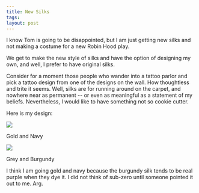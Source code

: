 ```yaml
---
title: New Silks
tags: 
layout: post
---
```

I know Tom is going to be disappointed, but I am just getting new silks and not making a costume for a new Robin Hood play.



We get to make the new style of silks and have the option of designing my own, and well, I prefer to have original silks.  



Consider for a moment those people who wander into a tattoo parlor and pick a tattoo design from one of the designs on the wall.  How thoughtless and trite it seems.  Well, silks are for running around on the carpet, and nowhere near as permanent -- or even as meaningful as a statement of my beliefs.  Nevertheless, I would like to have something not so cookie cutter.



Here is my design:

<img src="http://www.fuzzymonk.com/albums/wushurelated/newsilksGoldNavy.thumb.gif">

Gold and Navy

<img src="http://www.fuzzymonk.com/albums/wushurelated/newsilksGreyBurgundy.thumb.gif">

Grey and Burgundy



I think I am going gold and navy because the burgundy silk tends to be real purple when they dye it. I did not think of sub-zero until someone pointed it out to me. Arg.
